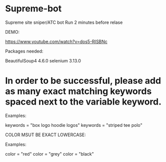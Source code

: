 # Supreme-bot
Supreme site sniper/ATC bot
Run 2 minutes before relase

DEMO:

https://www.youtube.com/watch?v=dos5-RISBNc

Packages needed:

BeautifulSoup4 4.6.0
selenium 3.13.0

# In order to be successful, please add as many exact matching keywords spaced next to the variable keyword.

Examples:

keywords = "box logo hoodie logos"
keywords = "striped tee polo"

COLOR MSUT BE EXACT LOWERCASE:

Examples:

color = "red"
color = "grey"
color = "black"

